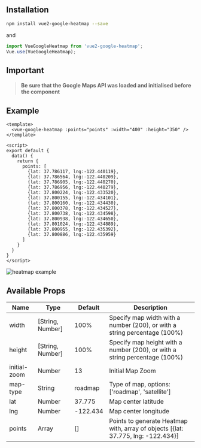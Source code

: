 ## Installation
```sh
npm install vue2-google-heatmap --save
```

and 

```js
import VueGoogleHeatmap from 'vue2-google-heatmap';
Vue.use(VueGoogleHeatmap);
```

## Important
> #### Be sure that the Google Maps API was loaded and initialised before the component

## Example
```vue
<template>
  <vue-google-heatmap :points="points" :width="400" :height="350" />
</template>

<script>
export default {
  data() {
    return {
      points: [
        {lat: 37.786117, lng:-122.440119},
        {lat: 37.786564, lng:-122.440209},
        {lat: 37.786905, lng:-122.440270},
        {lat: 37.786956, lng:-122.440279},
        {lat: 37.800224, lng:-122.433520},
        {lat: 37.800155, lng:-122.434101},
        {lat: 37.800160, lng:-122.434430},
        {lat: 37.800378, lng:-122.434527},
        {lat: 37.800738, lng:-122.434598},
        {lat: 37.800938, lng:-122.434650},
        {lat: 37.801024, lng:-122.434889},
        {lat: 37.800955, lng:-122.435392},
        {lat: 37.800886, lng:-122.435959}
      ]
    }
  }
}
</script>
```

![heatmap example](https://i.imgur.com/fzkAFmv.png)

## Available Props
| Name         | Type    | Default | Description |
| ------------ | ------- | ------- | ----------- |
| width | [String, Number] | 100% | Specify map width with a number (200), or with a string percentage (100%) |
| height | [String, Number] | 100% | Specify map height with a number (200), or with a string percentage (100%) |
| initial-zoom | Number | 13 | Initial Map Zoom |
| map-type | String | roadmap | Type of map, options: ['roadmap', 'satellite'] |
| lat | Number | 37.775 | Map center latitude |
| lng | Number | -122.434 | Map center longitude |
| points | Array | [] | Points to generate Heatmap with, array of objects [{lat: 37.775, lng: -122.434}] |
